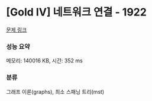 # [Gold IV] 네트워크 연결 - 1922 

[문제 링크](https://www.acmicpc.net/problem/1922) 

### 성능 요약

메모리: 140016 KB, 시간: 352 ms

### 분류

그래프 이론(graphs), 최소 스패닝 트리(mst)

